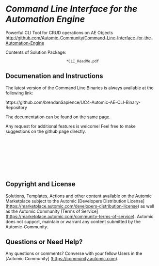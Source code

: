 *Command Line Interface for the Automation Engine*
=============


Powerful CLI Tool for CRUD operations on AE Objects
http://github.com/Automic-Community/Command-Line-Interface-for-the-Automation-Engine

<!-- List of attached files -->
Contents of Solution Package:

						
								*CLI_ReadMe.pdf
								
						


Documenation and Instructions
---

<p>The latest version of the Command Line Binaries is always available at the following link:</p>
<p>https://github.com/brendanSapience/UC4-Automic-AE-CLI-Binary-Repository</p>
<p>The documentation can be found on the same page.</p>
<p>Any request for additional features is welcome! Feel free to make suggestions on the github page directly.</p>
<p>&nbsp;</p>
<p>&nbsp;</p>
<p>&nbsp;</p>
<p>&nbsp;</p>

Copyright and License
---

Solutions, Templates, Actions and other content available on the Automic Marketplace subject to the Automic [Developers Distribution License] (https://marketplace.automic.com/developers-distribution-license) as well as the Automic Community [Terms of Service] (https://marketplace.automic.com/community-terms-of-service).
Automic does not support, maintain or warrant any content submitted by the Automic-Community.



Questions or Need Help? 
---
Any questions or comments? Converse with your fellow Users in the [Automic Community] (https://community.automic.com).